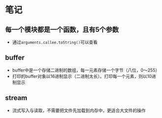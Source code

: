 # 笔记

## 每一个模块都是一个函数，且有5个参数 

- 通过`arguments.callee.toString()`可以查看

## buffer

- buffer中是一个存储二进制的数组，每一元素存储一个字节（八位，0～255）
- 打印的buffer对象以16进制显示（二进制太长）。打印每一个元素，则以10进制显示

## stream

- 流式写入与读取，不需要把文件先加载到内存中，更适合大文件的操作